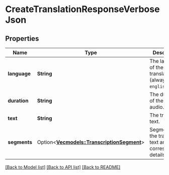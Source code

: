 # CreateTranslationResponseVerboseJson

## Properties

Name | Type | Description | Notes
------------ | ------------- | ------------- | -------------
**language** | **String** | The language of the output translation (always `english`). | 
**duration** | **String** | The duration of the input audio. | 
**text** | **String** | The translated text. | 
**segments** | Option<[**Vec<models::TranscriptionSegment>**](TranscriptionSegment.md)> | Segments of the translated text and their corresponding details. | [optional]

[[Back to Model list]](../README.md#documentation-for-models) [[Back to API list]](../README.md#documentation-for-api-endpoints) [[Back to README]](../README.md)


